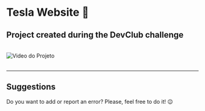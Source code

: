 # Tesla Website 🚗

## Project created during the DevClub challenge

<br>

<img src="src/video/tesla-project.gif" alt="Video do Projeto">

<br>


<br>
<hr>
<h2> Suggestions </h2>
<p> Do you want to add or report an error? Please, feel free to do it! 😉 </p>

